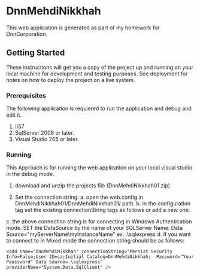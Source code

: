 # DnnMehdiNikkhah
This web application is generated as part of my homework for  DnnCorporation. 
## Getting Started
These instructions will get you a copy of the project up and running on your local machine for development and testing purposes. See deployment for notes on how to deploy the project on a live system.
### Prerequisites
The following application is requiered to run the application and debug and edit it.
1. IIS7
2. SqlServer 2008 or later.
3. Visual Studio 205 or later.
### Running
This Approach is for running the web application on your local visual studio in the debug mode.
1. download and unzip the projects file (DnnMehdiNikkhah01.zip)
2. Set the connection string:
 a. open the web.config in DnnMehdiNikkhah01/DnnMehdiNikkhah01/ path.
 b. in the configuration tag set the existing connectionString tags as follows or add a new one.
  
    <add name="DnnMehdiNikkhah" connectionString="Integrated Security=true;Persist Security Info=False;Initial Catalog=DnnMehdiNikkhah;Data Source=.\sqlexpress" providerName="System.Data.SqlClient" />
 
 c. the above connection string is for connecting in Windows Authentication mode. SET the DataSource by the name of your SQLServer Name:
     Data Source="myServerName\myInstanceName" ex. .\sqlexpress
 d. If you want to connect to in Mixed mode the connection string should be as follows:

    <add name="DnnMehdiNikkhah" connectionString="Persist Security Info=False;User ID=sa;Initial Catalog=DnnMehdiNikkhah;  Password="Your Paassword" Data Source=.\sqlexpress" providerName="System.Data.SqlClient" />
  
